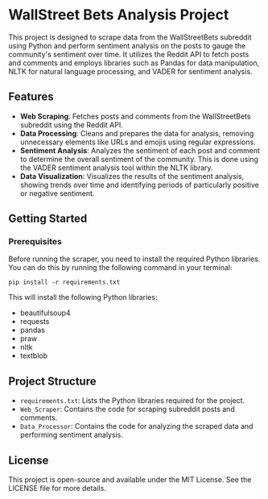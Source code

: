 # WallStreet Bets Analysis Project

This project is designed to scrape data from the WallStreetBets subreddit using Python and perform sentiment analysis on the posts to gauge the community's sentiment over time. It utilizes the Reddit API to fetch posts and comments and employs libraries such as Pandas for data manipulation, NLTK for natural language processing, and VADER for sentiment analysis.

## Features

- **Web Scraping**: Fetches posts and comments from the WallStreetBets subreddit using the Reddit API.
- **Data Processing**: Cleans and prepares the data for analysis, removing unnecessary elements like URLs and emojis using regular expressions.
- **Sentiment Analysis**: Analyzes the sentiment of each post and comment to determine the overall sentiment of the community. This is done using the VADER sentiment analysis tool within the NLTK library.
- **Data Visualization**: Visualizes the results of the sentiment analysis, showing trends over time and identifying periods of particularly positive or negative sentiment.

## Getting Started

### Prerequisites

Before running the scraper, you need to install the required Python libraries. You can do this by running the following command in your terminal:

```
pip install -r requirements.txt
```

This will install the following Python libraries:
- beautifulsoup4
- requests
- pandas
- praw
- nltk
- textblob

## Project Structure

- `requirements.txt`: Lists the Python libraries required for the project.
- `Web_Scraper`: Contains the code for scraping subreddit posts and comments.
- `Data_Processor`: Contains the code for analyzing the scraped data and performing sentiment analysis.

## License

This project is open-source and available under the MIT License. See the LICENSE file for more details.